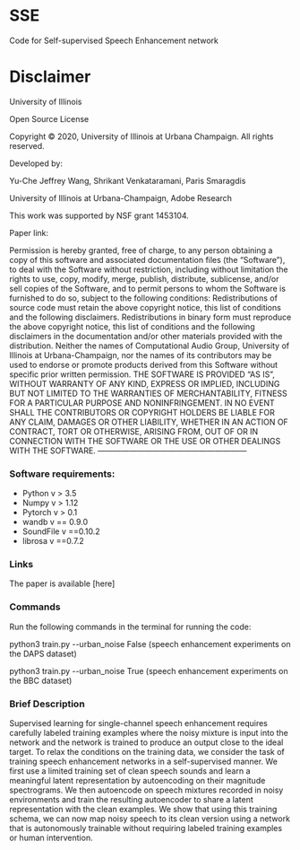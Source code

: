 # SSE
Code for Self-supervised Speech Enhancement network

# Disclaimer

University of Illinois

Open Source License

Copyright © 2020, University of Illinois at Urbana Champaign. All rights reserved.

Developed by:

Yu-Che Jeffrey Wang, Shrikant Venkataramani, Paris Smaragdis

University of Illinois at Urbana-Champaign, Adobe Research

This work was supported by NSF grant 1453104.

Paper link:

Permission is hereby granted, free of charge, to any person obtaining a copy of this software and associated documentation files (the “Software”), to deal with the Software without restriction, including without limitation the rights to use, copy, modify, merge, publish, distribute, sublicense, and/or sell copies of the Software, and to permit persons to whom the Software is furnished to do so, subject to the following conditions:
Redistributions of source code must retain the above copyright notice, this list of conditions and the following disclaimers.
Redistributions in binary form must reproduce the above copyright notice, this list of conditions and the following disclaimers in the documentation and/or other materials provided with the distribution.
Neither the names of Computational Audio Group, University of Illinois at Urbana-Champaign, nor the names of its contributors may be used to endorse or promote products derived from this Software without specific prior written permission.
THE SOFTWARE IS PROVIDED “AS IS”, WITHOUT WARRANTY OF ANY KIND, EXPRESS OR IMPLIED, INCLUDING BUT NOT LIMITED TO THE WARRANTIES OF MERCHANTABILITY, FITNESS FOR A PARTICULAR PURPOSE AND NONINFRINGEMENT.  IN NO EVENT SHALL THE CONTRIBUTORS OR COPYRIGHT HOLDERS BE LIABLE FOR ANY CLAIM, DAMAGES OR OTHER LIABILITY, WHETHER IN AN ACTION OF CONTRACT, TORT OR OTHERWISE, ARISING FROM, OUT OF OR IN CONNECTION WITH THE SOFTWARE OR THE USE OR OTHER DEALINGS WITH THE SOFTWARE.
———————————————————

### Software requirements: 
* Python v > 3.5
* Numpy v > 1.12 
* Pytorch v > 0.1 
* wandb v == 0.9.0
* SoundFile v ==0.10.2
* librosa v ==0.7.2

### Links
The paper is available [here]

### Commands
Run the following commands in the terminal for running the code:

python3 train.py --urban_noise False (speech enhancement experiments on the DAPS dataset)

python3 train.py --urban_noise True (speech enhancement experiments on the BBC dataset)

### Brief Description
Supervised learning for single-channel speech enhancement requires carefully labeled training examples where the noisy mixture is input into the network and the network is trained to produce an output close to the ideal target. To relax the conditions on the training data, we consider the task of training speech enhancement networks in a self-supervised manner. We first use a limited training set of clean speech sounds and learn a meaningful latent representation by autoencoding on their magnitude spectrograms. We then autoencode on speech mixtures recorded in noisy environments and train the resulting autoencoder to share a latent representation with the clean examples. We show that using this training schema, we can now map noisy speech to its clean version using a network that is autonomously trainable without requiring labeled training examples or human intervention. 
